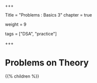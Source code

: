 +++

Title = "Problems : Basics 3"
chapter = true

weight = 9

tags = ["DSA", "practice"]

+++

# Problems on Theory

{{% children %}}

